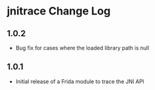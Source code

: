 # jnitrace Change Log

## 1.0.2
- Bug fix for cases where the loaded library path is null

## 1.0.1
- Initial release of a Frida module to trace the JNI API
